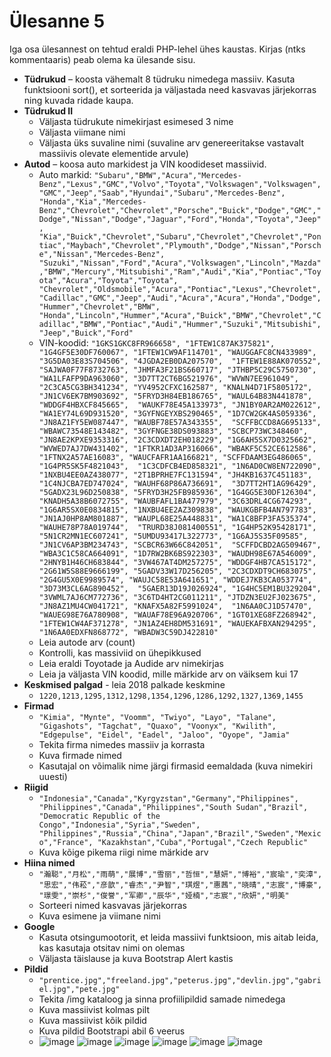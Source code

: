 # Ülesanne 5

Iga osa ülesannest on tehtud eraldi PHP-lehel ühes kaustas. Kirjas (ntks kommentaaris) peab olema ka ülesande sisu.

* **Tüdrukud** – koosta vähemalt 8 tüdruku nimedega massiiv. Kasuta funktsiooni sort(), et sorteerida ja väljastada need kasvavas järjekorras ning kuvada ridade kaupa.
* **Tüdrukud II**
  * Väljasta tüdrukute nimekirjast esimesed 3 nime
  * Väljasta viimane nimi
  * Väljasta üks suvaline nimi (suvaline arv genereeritakse vastavalt massiivis olevate elementide arvule)
* **Autod** – koosa auto markidest ja VIN koodideset massiivid.
  * Auto markid: `"Subaru","BMW","Acura","Mercedes-Benz","Lexus","GMC","Volvo","Toyota","Volkswagen","Volkswagen","GMC","Jeep","Saab","Hyundai","Subaru","Mercedes-Benz",
"Honda","Kia","Mercedes-Benz","Chevrolet","Chevrolet","Porsche","Buick","Dodge","GMC","Dodge","Nissan","Dodge","Jaguar","Ford","Honda","Toyota","Jeep",
"Kia","Buick","Chevrolet","Subaru","Chevrolet","Chevrolet","Pontiac","Maybach","Chevrolet","Plymouth","Dodge","Nissan","Porsche","Nissan","Mercedes-Benz",
"Suzuki","Nissan","Ford","Acura","Volkswagen","Lincoln","Mazda","BMW","Mercury","Mitsubishi","Ram","Audi","Kia","Pontiac","Toyota","Acura","Toyota","Toyota",
"Chevrolet","Oldsmobile","Acura","Pontiac","Lexus","Chevrolet","Cadillac","GMC","Jeep","Audi","Acura","Acura","Honda","Dodge","Hummer","Chevrolet","BMW",
"Honda","Lincoln","Hummer","Acura","Buick","BMW","Chevrolet","Cadillac","BMW","Pontiac","Audi","Hummer","Suzuki","Mitsubishi","Jeep","Buick","Ford"`
  * VIN-koodid: `"1GKS1GKC8FR966658", "1FTEW1C87AK375821", "1G4GF5E30DF760067", "1FTEW1CW9AF114701", "WAUGGAFC8CN433989", "3G5DA03E83S704506", "4JGDA2EB0DA207570", 
"1FTEW1E88AK070552", "SAJWA0F77F8732763", "JHMFA3F21BS660717", "JTHBP5C29C5750730", "WA1LFAFP9DA963060", "3D7TT2CT6BG521976", "WVWN7EE961049", 
"2C3CA5CG3BH341234", "YV4952CFXC162587", "KNALN4D71F5805172", "JN1CV6EK7BM903692", "5FRYD3H84EB186765", "WAUL64B83N441878", "WDDGF4HBXCF845665", 
"WAUKF78E45A133973", "JN1BY0AR2AM022612", "WA1EY74L69D931520", "3GYFNGEYXBS290465", "1D7CW2GK4AS059336", "JN8AZ1FY5EW087447", "WAUBF78E57A343355", 
"SCFFBCCD8AG695133", "WBAWC73548E143482", "3GYFNGE38DS093883", "SCBCP73WC348460", "JN8AE2KPXE9353316", "2C3CDXDT2EH018229", "1G6AH5SX7D0325662", 
"WVWED7AJ7DW431402", "1FTKR1AD3AP316066", "WBAKF5C52CE612586", "1FTNX2A57AE16083", "WAUCFAFR1AA166821", "SCFFDAAM3EG486065", "1G4PR5SK5F4821043", 
"1C3CDFCB4ED858321", "1N6AD0CW8EN722090", "1NXBU4EE0AZ438077", "2T1BPRHE7FC131594", "JH4KB1637C451183", "1C4NJCBA7ED747024", "WAUHF68P86A736691", 
"3D7TT2HT1AG96429", "5GADX23L96D250838", "5FRYD3H25FB985936", "1G4GG5E30DF126304", "KNADH5A38B6072755", "WAUBFAFL1BA477979", "3C63DRL4CG674293", 
"1G6AR5SX0E0834815", "1NXBU4EE2AZ309838", "WAUKGBFB4AN797783", "JN1AJ0HP8AM801887", "WAUPL68E25A448831", "WA1C8BFP3FA535374", "WAUHE78P78A019744", 
"TRURD38J081400551", "1G4HP52K95428171", "5N1CR2MN1EC607241", "5UMDU93417L322773", "1G6AJ5S35F09585", "JN1CV6AP3BM234743", "SCBCR63W66C842051", 
"SCFFDCBD2AG509467", "WBA3C1C58CA664091", "1D7RW2BK6BS922303", "WAUDH98E67A546009", "2HNYB1H46CH683844", "3VW467AT4DM257275", "WDDGF4HB7CA515172", 
"2G61W5S88E9666199", "5GADV33W17D256205", "2C3CDXDT9CH683075", "2G4GU5X0E9989574", "WAUJC58E53A641651", "WDDEJ7KB3CA053774", "3D73M3CL6AG890452", 
"5GAER13D19J026924", "1G4HC5EM1BU329204", "3VWML7AJ6CM772736", "3C6TD4HT2CG011211", "JTDZN3EU2FJ023675", "JN8AZ1MU4CW041721", "KNAFX5A82F5991024", 
"1N6AA0CJ1D57470", "WAUEG98E76A780908", "WAUAF78E96A920706", "1GT01XEG8FZ268942", "1FTEW1CW4AF371278", "JN1AZ4EH8DM531691", "WAUEKAFBXAN294295", 
"1N6AA0EDXFN868772", "WBADW3C59DJ422810"`
  * Leia autode arv (count)
  * Kontrolli, kas massiviid on ühepikkused
  * Leia eraldi Toyotade ja Audide arv nimekirjas
  * Leia ja väljasta VIN koodid,  mille märkide arv on väiksem kui 17
* **Keskmised palgad** - leia 2018 palkade keskmine
  * `1220,1213,1295,1312,1298,1354,1296,1286,1292,1327,1369,1455`
* **Firmad**
  * `"Kimia", "Mynte", "Voomm", "Twiyo", "Layo", "Talane", "Gigashots", "Tagchat", "Quaxo", "Voonyx", "Kwilith", "Edgepulse", "Eidel", "Eadel", "Jaloo", "Oyope", "Jamia"`
  * Tekita firma nimedes massiiv ja korrasta
  * Kuva firmade nimed
  * Kasutajal on võimalik nime järgi firmasid eemaldada (kuva nimekiri uuesti)
* **Riigid**
  * `"Indonesia","Canada","Kyrgyzstan","Germany","Philippines",
  "Philippines","Canada","Philippines","South Sudan","Brazil",
  "Democratic Republic of the Congo","Indonesia","Syria","Sweden",
  "Philippines","Russia","China","Japan","Brazil","Sweden","Mexico","France",
"Kazakhstan","Cuba","Portugal","Czech Republic"`
  * Kuva kõige pikema riigi nime märkide arv
* **Hiina nimed**
  * `"瀚聪","月松","雨萌","展博","雪丽","哲恒","慧妍","博裕","宸瑜","奕漳",
"思宏","伟菘","彦歆","睿杰","尹智","琪煜","惠茜","晓晴","志宸","博豪",
"璟雯","崇杉","俊誉","军卿","辰华","娅楠","志宸","欣妍","明美"`
  * Sorteeri nimed kasvavas järjekorras
  * Kuva esimene ja viimane nimi
* **Google**
  * Kasuta otsingumootorit, et leida massiivi funktsioon, mis aitab leida, kas kasutaja otsitav nimi on olemas
  * Väljasta täislause ja kuva Bootstrap Alert kastis
* **Pildid**
  * `"prentice.jpg","freeland.jpg","peterus.jpg","devlin.jpg","gabriel.jpg","pete.jpg"`
  * Tekita /img  kataloog ja sinna profiilipildid samade nimedega
  * Kuva massiivist kolmas pilt
  * Kuva massiivist kõik pildid
  * Kuva pildid Bootstrapi abil 6 veerus
  * ![image](https://github.com/blinchk/tthk-php/assets/49353043/fee93339-abbb-481f-927d-12905308a65f)
![image](https://github.com/blinchk/tthk-php/assets/49353043/99b8709f-a381-4196-9c55-aef23135072d) 
![image](https://github.com/blinchk/tthk-php/assets/49353043/fcd52d27-63ab-4ddf-9217-4f005ee1a210)
![image](https://github.com/blinchk/tthk-php/assets/49353043/50997b58-d1db-48d1-b745-ae1468557c42)
![image](https://github.com/blinchk/tthk-php/assets/49353043/2cca2d0d-d4cd-4db2-9306-b422524f12ac)
![image](https://github.com/blinchk/tthk-php/assets/49353043/d9e125fa-abda-4208-a941-0b3075be8d86)
